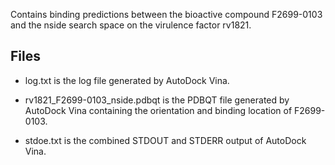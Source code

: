Contains binding predictions between the bioactive compound F2699-0103 and the nside search space on the virulence factor rv1821.

## Files

- log.txt is the log file generated by AutoDock Vina.

- rv1821_F2699-0103_nside.pdbqt is the PDBQT file generated by AutoDock Vina containing the orientation and binding location of F2699-0103.

- stdoe.txt is the combined STDOUT and STDERR output of AutoDock Vina.

